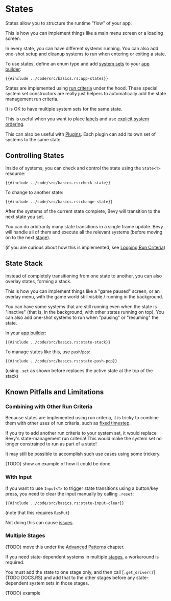 # States

States allow you to structure the runtime "flow" of your app.

This is how you can implement things like a main menu screen or a loading screen.

In every state, you can have different systems running. You can also add
one-shot setup and cleanup systems to run when entering or exiting a state.

To use states, define an enum type and add [system sets](./system-sets.md) to
your [app builder](./app-builder.md):

```rust,no_run,noplayground
{{#include ../code/src/basics.rs:app-states}}
```

States are implemented using [run criteria](./run-criteria.md) under the hood.
These special system set constructors are really just helpers to automatically
add the state management run criteria.

It is OK to have multiple system sets for the same state.

This is useful when you want to place [labels](./labels.md) and use [explicit
system ordering](./system-order.md).

This can also be useful with [Plugins](./plugins.md). Each plugin can add its
own set of systems to the same state.

## Controlling States

Inside of systems, you can check and control the state using the `State<T>` resource:

```rust,no_run,noplayground
{{#include ../code/src/basics.rs:check-state}}
```

To change to another state:

```rust,no_run,noplayground
{{#include ../code/src/basics.rs:change-state}}
```

After the systems of the current state complete, Bevy will transition to the
next state you set.

You can do arbitrarily many state transitions in a single frame update. Bevy
will handle all of them and execute all the relevant systems (before moving on
to the next [stage](./stages.md)).

(if you are curious about how this is implemented, see [Looping Run
Criteria](./run-criteria-loop.md))

## State Stack

Instead of completely transitioning from one state to another, you can also
overlay states, forming a stack.

This is how you can implement things like a "game paused" screen, or an overlay
menu, with the game world still visible / running in the background.

You can have some systems that are still running even when the state is
"inactive" (that is, in the background, with other states running on top).
You can also add one-shot systems to run when "pausing" or "resuming" the state.

In your [app builder](./app-builder.md):

```rust,no_run,noplayground
{{#include ../code/src/basics.rs:state-stack}}
```

To manage states like this, use `push`/`pop`:

```rust,no_run,noplayground
{{#include ../code/src/basics.rs:state-push-pop}}
```

(using `.set` as shown before replaces the active state at the top of the stack)

## Known Pitfalls and Limitations

### Combining with Other Run Criteria

Because states are implemented using run criteria, it is tricky to combine them
with other uses of run criteria, such as [fixed timestep](../features/fixed-timestep.md).

If you try to add another run criteria to your system set, it would replace
Bevy's state-management run criteria! This would make the system set no longer
constrained to run as part of a state!

It may still be possible to accomplish such use cases using some trickery.

(TODO) show an example of how it could be done.

### With Input

If you want to use `Input<T>` to trigger state transitions using a button/key
press, you need to clear the input manually by calling `.reset`:

```rust,no_run,noplayground
{{#include ../code/src/basics.rs:state-input-clear}}
```

(note that this requires `ResMut`)

Not doing this can cause [issues](https://github.com/bevyengine/bevy/issues/1700).

### Multiple Stages

(TODO) move this under the [Advanced Patterns](../patterns/_index.md) chapter.

If you need state-dependent systems in multiple [stages](./stages.md), a workaround is required.

You must add the state to one stage only, and then call [`.get_driver()`](TODO
DOCS.RS) and add that to the other stages before any state-dependent system sets
in those stages.

(TODO) example
